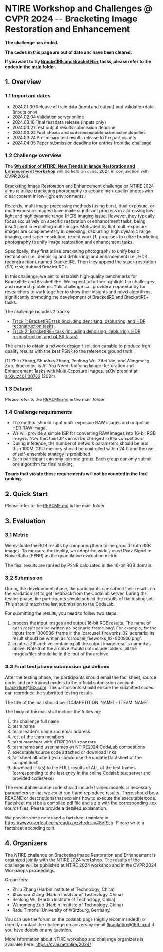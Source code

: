 # NTIRE Workshop and Challenges @ CVPR 2024 -- Bracketing Image Restoration and Enhancement


**The challenge has ended.**


**The codes in this page are out of date and have been cleared.**

**If you want to try [BracketIRE and BracketIRE+](https://arxiv.org/abs/2401.00766) tasks, please refer to the codes in the [main](../) folder.**

## 1. Overview

### 1.1 Important dates

- 2024.01.30 Release of train data (input and output) and validation data (inputs only) <br>
- 2024.02.04 Validation server online <br>
- 2024.03.16 Final test data release (inputs only) <br>
- 2024.03.21 Test output results submission deadline <br>
- 2024.03.22 Fact sheets and code/executable submission deadline <br>
- 2024.03.24 Preliminary test results release to the participants <br>
- 2024.04.05 Paper submission deadline for entries from the challenge <br>


### 1.2 Challenge overview

The [**9th edition of NTIRE: New Trends in Image Restoration and Enhancement workshop**](https://cvlai.net/ntire/2024/)  will be held on June, 2024 in conjunction with CVPR 2024.

Bracketing Image Restoration and Enhancement challenge on NTIRE 2024 aims to utilize bracketing photography to acquire high-quality photos with clear content in low-light environments.

Recently, multi-image processing methods (using burst, dual-exposure, or multi-exposure images) have made significant progress in addressing low-light and high dynamic range (HDR) imaging issue. However, they typically focus exclusively on specific restoration or enhancement tasks, being insufficient in exploiting multi-image. Motivated by that multi-exposure images are complementary in denoising, deblurring, high dynamic range imaging, and super-resolution, recent work [1] proposes to utilize bracketing photography to unify image restoration and enhancement tasks.

Specifically, they first utilize bracketing photography to unify basic restoration (i.e., denoising and deblurring) and enhancement (i.e., HDR reconstruction), named BracketIRE. Then they append the super-resolution (SR) task, dubbed BracketIRE+.

In this challenge, we aim to establish high-quality benchmarks for BracketIRE and BracketIRE+. We expect to further highlight the challenges and research problems. This challenge can provide an opportunity for researchers to work together to show their insights and novel algorithms, significantly promoting the development of BracketIRE and BracketIRE+ tasks.

The challenge includes 2 tracks:

- [Track 1: BracketIRE task (including denoising, deblurring, and HDR reconstruction tasks)](https://codalab.lisn.upsaclay.fr/competitions/17573)
- [Track 2: BracketIRE+ task (including denoising, deblurring, HDR reconstruction, and x4 SR tasks)](https://codalab.lisn.upsaclay.fr/competitions/17574)

The aim is to obtain a network design / solution capable to produce high quality results with the best PSNR to the reference ground truth.

[1] Zhilu Zhang, Shuohao Zhang, Renlong Wu, Zifei Yan, and Wangmeng Zuo. Bracketing is All You Need: Unifying Image Restoration and Enhancement Tasks with Multi-Exposure Images. arXiv preprint at [arXiv:2401.00766](https://arxiv.org/abs/2401.00766) (2024).


### 1.3 Dataset

Please refer to the [README.md](../README.md) in the main folder.


### 1.4 Challenge requirements
- The method should input multi-exposure RAW images and output an HDR RAW image.
- We will provide a simple ISP for converting RAW images into 16-bit RGB images. Note that this ISP cannot be changed in this competition.
- During inference, the number of network parameters should be less than 100M, GPU memory should be controlled within 24 G and the use of self-ensemble strategy is prohibited.
- Each participant can only join one group. Each group can only submit one algorithm for final ranking.

**Teams that violate these requirements will not be counted in the final ranking.**



    

## 2. Quick Start

Please refer to the [README.md](../README.md) in the main folder.





## 3. Evaluation

### 3.1 Metric

We evaluate the RGB results by comparing them to the ground truth RGB images. To measure the fidelity, we adopt the widely used Peak Signal to Noise Ratio (PSNR) as the quantitative evaluation metric.

The final results are ranked by PSNR calculated in the 16-bit RGB domain.

 

### 3.2 Submission

During the development phase, the participants can submit their results on the validation set to get feedback from the CodaLab server. During the testing phase, the participants should submit the results of the testing set. This should match the last submission to the CodaLab. 

For submitting the results, you need to follow two steps:

1. process the input images and output 16-bit RGB results. The name of each result can be written as 'scenario-frame.png'. For example, for the inputs from '000936' frame in the 'carousel_fireworks_02' scenario, its result should be written as 'carousel_fireworks_02-000936.png'.
2. create a ZIP archive containing all the output image results named as above. Note that the archive should not include folders, all the images/files should be in the root of the archive.

### 3.3 Final test phase submission guildelines

After the testing phase, the participants should email the fact sheet, source code, and pre-trained models to the official submission account: bracketire@163.com. The participants should ensure the submitted codes can reproduce the submitted testing results.

The title of the mail should be:  [COMPETITION_NAME] - [TEAM_NAME]

The body of the mail shall include the following:

1. the challenge full name
2. team name
3. team leader's name and email address
4. rest of the team members
5. team members with NTIRE2024 sponsors
6. team name and user names on NTIRE2024 CodaLab competitions
7. executable/source code attached or download links
8. factsheet attached (you should use the updated factsheet of the competition!)
9. download link(s) to the FULL results of ALL of the test frames (corresponding to the last entry in the online Codalab test server and provided codes/exe)

The executable/source code should include trained models or necessary parameters so that we could run it and reproduce results. There should be a README or descriptions that explains how to execute the executable/code. Factsheet must be a compiled pdf file and a zip with the corresponding .tex source files. Please provide a detailed explanation.

We provide some notes and a factsheet template in  https://www.overleaf.com/read/xzvzvhrdrscv#8ef9cb. Please write a factsheet according to it.

## 4. Organizers


The NTIRE challenge on Bracketing Image Restoration and Enhancement is organized jointly with the NTIRE 2024 workshop.  The results of the challenge will be published at NTIRE 2024 workshop and in the CVPR 2024 Workshops proceedings.

 
Organizers: <br>
<ul>
    <li>Zhilu Zhang (Harbin Institute of Technology, China) </li>  
    <li>Shuohao Zhang (Harbin Institute of Technology, China) </li>
    <li>Renlong Wu (Harbin Institute of Technology, China) </li>
    <li>Wangmeng Zuo (Harbin Institute of Technology, China) </li>
    <li>Radu Timofte (University of Würzburg, Germany) </li>
</ul>

You can use the forum on the codalab page (highly recommended!) or directly contact the challenge organizers by email (bracketire@163.com) if you have doubts or any question.

More information about NTIRE workshop and challenge organizers is available here: https://cvlai.net/ntire/2024/
